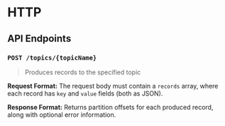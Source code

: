 # HTTP

## API Endpoints

### `POST /topics/{topicName}`

> Produces records to the specified topic 

**Request Format:**
The request body must contain a `records` array, where each record has `key` and `value` fields (both as JSON).

**Response Format:**
Returns partition offsets for each produced record, along with optional error information.

